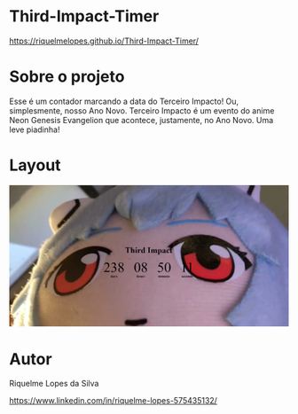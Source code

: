 # Third-Impact-Timer

https://riquelmelopes.github.io/Third-Impact-Timer/

# Sobre o projeto

Esse é um contador marcando a data do Terceiro Impacto! Ou, simplesmente, nosso Ano Novo.
Terceiro Impacto é um evento do anime Neon Genesis Evangelion que acontece, justamente, no Ano Novo. Uma leve piadinha!

# Layout
<div allign ="center">
   <img src= "https://github.com/RiquelmeLopes/Third-Impact-Timer/blob/main/layoutPC.png" />
</div>

# Autor

Riquelme Lopes da Silva

https://www.linkedin.com/in/riquelme-lopes-575435132/

